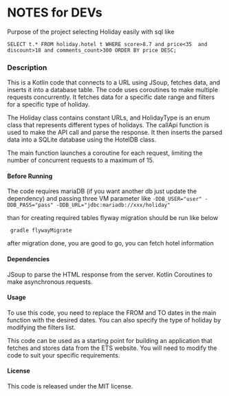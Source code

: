 # NOTES for DEVs
Purpose of the project selecting Holiday easily with sql like

`SELECT t.*
FROM holiday.hotel t
WHERE score>8.7 and price<35  and discount>18 and comments_count>300
ORDER BY price DESC;`

### Description
This is a Kotlin code that connects to a URL using JSoup, fetches data, and inserts it into a database table. The code uses coroutines to make multiple requests concurrently. It fetches data for a specific date range and filters for a specific type of holiday.

The Holiday class contains constant URLs, and HolidayType is an enum class that represents different types of holidays. The callApi function is used to make the API call and parse the response. It then inserts the parsed data into a SQLite database using the HotelDB class.

The main function launches a coroutine for each request, limiting the number of concurrent requests to a maximum of 15.

#### Before Running
The code requires mariaDB (if you want another db just update the dependency) and passing three VM parameter like
`-DDB_USER="user"
-DDB_PASS="pass"
-DDB_URL="jdbc:mariadb://xxx/holiday"`

than for creating required tables flyway migration should be run like below

     gradle flywayMigrate

after migration done, you are good to go, you can fetch hotel information 

#### Dependencies

JSoup to parse the HTML response from the server.
Kotlin Coroutines to make asynchronous requests.

#### Usage

To use this code, you need to replace the FROM and TO dates in the main function with the desired dates. You can also specify the type of holiday by modifying the filters list.

This code can be used as a starting point for building an application that fetches and stores data from the ETS website. You will need to modify the code to suit your specific requirements.

#### License

This code is released under the MIT license.